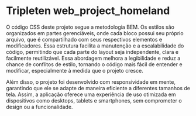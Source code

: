 # Tripleten web_project_homeland

O código CSS deste projeto segue a metodologia BEM. Os estilos são organizados em partes gerenciáveis, onde cada bloco possui seu próprio arquivo, que é compartilhado com seus respectivos elementos e modificadores. Essa estrutura facilita a manutenção e a escalabilidade do código, permitindo que cada parte do layout seja independente, clara e facilmente reutilizável. Essa abordagem melhora a legibilidade e reduz a chance de conflitos de estilo, tornando o código mais fácil de entender e modificar, especialmente à medida que o projeto cresce.

Além disso, o projeto foi desenvolvido com responsividade em mente, garantindo que ele se adapte de maneira eficiente a diferentes tamanhos de tela. Assim, a aplicação oferece uma experiência de uso otimizada em dispositivos como desktops, tablets e smartphones, sem comprometer o design ou a funcionalidade.
